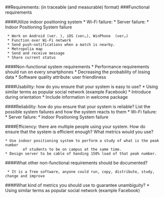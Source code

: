 
##Requirements: (in traceable (and measurable) format)
###Functional requirements

####Utilize indoor positioning system
		* Wi-Fi failure: 
		 * Server failure: 
		 * Indoor Positioning System failure

	 * Work on Android (ver. ), iOS (ver…), WinPhone  (ver…)
	 * Function over Wi-Fi network
	 * Send push-notifications when a match is nearby.
	 * Metropolia map
	 * Send and receive message
	 * Share current status

####Non-functional system requirements
	 * Performance requirements should run on every smartphones
	 * Decreasing the probability of losing data
	 * Software quality attribute: user friendliness

		
####Usability: how do you ensure that your system is easy to use?
	 * Using similar terms as popular social network (example Facebook)
	 * Introduce during orientation
	 * Include information in welcome package


	
		
####Reliability: how do you ensure that your system is reliable? List the possible system failures and how the system reacts to them
	 * Wi-Fi failure: 
	 * Server failure: 
	 * Indoor Positioning System failure


####Efficiency: there are multiple people using your system. How do ensure that the system is efficient enough? What metrics would you use?

	* Use indoor positioning system to perform a study of what is the peak number 
			of students to be on campus at the same time. 
	* Design server to be cable of handing 150% load of that peak number.
	 
	
####What other non-functional requirements should be documented?
 
	 * It is a free software, anyone could run, copy, distribute, study, change and improve
	
####What kind of metrics you should use to guarantee unambiguity?
	* Using similar terms as popular social network (example Facebook)
	

